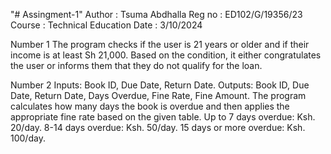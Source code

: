"# Assingment-1" 
Author : Tsuma Abdhalla
Reg no : ED102/G/19356/23
Course : Technical Education
Date : 3/10/2024

Number 1
The program checks if the user is 21 years or older and if their income is at least Sh 21,000.
Based on the condition, it either congratulates the user or informs them that they do not qualify for the loan.


Number 2 
Inputs: Book ID, Due Date, Return Date.
Outputs: Book ID, Due Date, Return Date, Days Overdue, Fine Rate, Fine Amount.
The program calculates how many days the book is overdue and then applies the appropriate fine rate based on the given table.
Up to 7 days overdue: Ksh. 20/day.
8-14 days overdue: Ksh. 50/day.
15 days or more overdue: Ksh. 100/day.


